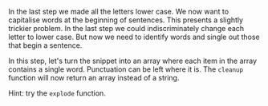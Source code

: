In the last step we made all the letters lower case. We now want to capitalise words at the
beginning of sentences. This presents a slightly trickier problem. In the last step we could
indiscriminately change each letter to lower case. But now we need to identify words and single out
those that begin a sentence.

In this step, let's turn the snippet into an array where each item in the array contains a single word.
Punctuation can be left where it is. The `cleanup` function will now return an array instead of a string.

Hint: try the `explode` function.